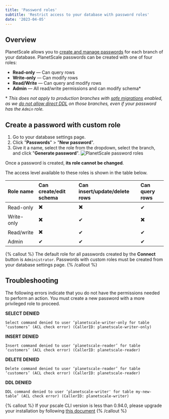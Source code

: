 ```yaml
---
title: 'Password roles'
subtitle: 'Restrict access to your database with password roles'
date: '2023-04-05'
---
```


## Overview

PlanetScale allows you to [create and manage passwords](/docs/concepts/connection-strings) for each branch of your database. PlanetScale passwords can be created with one of four roles:

- **Read-only** &mdash; Can query rows
- **Write-only** &mdash; Can modify rows
- **Read/Write** &mdash; Can query and modify rows
- **Admin** &mdash; All read/write permissions and can modify schema\*

\* _This does not apply to production branches with [safe migrations](/docs/concepts/safe-migrations) enabled, as we [do not allow direct DDL](/docs/learn/how-online-schema-change-tools-work) on those branches, even if your password has the `Admin` role._

## Create a password with custom role

1. Go to your database settings page.
2. Click "**Passwords**" > "**New password**".
3. Give it a name, select the role from the dropdown, select the branch, and click "**Generate password**".
   ![PlanetScale password roles](/assets/docs/concepts/password-roles/roles.png)

Once a password is created, **its role cannot be changed**.

The access level available to these roles is shown in the table below.

| Role name  | Can create/edit schema | Can insert/update/delete rows | Can query rows |
| :--------- | :--------------------- | :---------------------------- | :------------- |
| Read-only  | ✖️                     | ✖️                            | ✔              |
| Write-only | ✖️                     | ✔                             | ✖️             |
| Read/write | ✖️                     | ✔                             | ✔              |
| Admin      | ✔                      | ✔                             | ✔              |

{% callout %}
The default role for all passwords created by the **Connect** button is `Administrator`. Passwords with custom roles
must be created from your database settings page.
{% /callout %}

## Troubleshooting

The following errors indicate that you do not have the permissions needed to perform an action. You must create a new password with a more privileged role to proceed.

**SELECT DENIED**

`Select command denied to user ‘planetscale-writer-only for table ‘customers’ (ACL check error) (CallerID: planetscale-writer-only)`

**INSERT DENIED**

`Insert command denied to user ‘planetscale-reader’ for table ‘customers’ (ACL check error) (CallerID: planetscale-reader)`

**DELETE DENIED**

`Delete command denied to user ‘planetscale-reader’ for table ‘customers’ (ACL check error) (CallerID: planetscale-reader)`

**DDL DENIED**

`DDL command denied to user ‘planetscale-writer' for table my-new-table’ (ACL check error) (CallerID: planetscale-writer)`

{% callout %}
If your pscale CLI version is less than 0.94.0, please upgrade your installation by following [this
document](/docs/concepts/planetscale-environment-setup)
{% /callout %}
